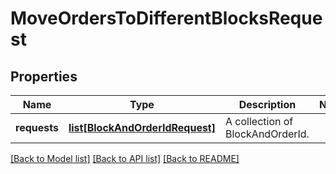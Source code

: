 # MoveOrdersToDifferentBlocksRequest


## Properties
Name | Type | Description | Notes
------------ | ------------- | ------------- | -------------
**requests** | [**list[BlockAndOrderIdRequest]**](BlockAndOrderIdRequest.md) | A collection of BlockAndOrderId. | 

[[Back to Model list]](../README.md#documentation-for-models) [[Back to API list]](../README.md#documentation-for-api-endpoints) [[Back to README]](../README.md)


